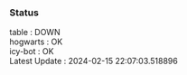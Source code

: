 ### Status


table : DOWN  
hogwarts : OK  
icy-bot : OK  
Latest Update : 2024-02-15 22:07:03.518896
